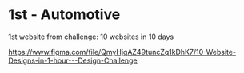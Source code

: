 # 1st - Automotive

1st website from challenge: 10 websites in 10 days

https://www.figma.com/file/QmyHjqAZ49tuncZq1kDhK7/10-Website-Designs-in-1-hour---Design-Challenge
